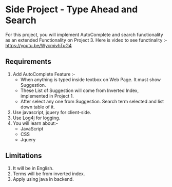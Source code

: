
Side Project  - Type Ahead and Search
===========================================

For this project, you will implement AutoComplete and search functionality as an extended Functionality on Project 3.
Here is video to see functinality :- https://youtu.be/WycmivhTuG4

## Requirements

1. Add AutoComplete Feature :- 
    - When anything is typed inside textbox on Web Page. It must show Suggestion. 
    - These List of Suggestion will come from Inverted Index, implemented in Project 1.
    - After select any one from Suggestion. Search term selected and list down table of it.
 2. Use javascript, jquery for client-side.
 3. Use Log4j for logging.
 4. You will learn about:-
    - JavaScript
    - CSS 
    - Jquery
    
## Limitations 

1. It will be in English.
2. Terms will be from inverted index.
3. Apply using java in backend. 
